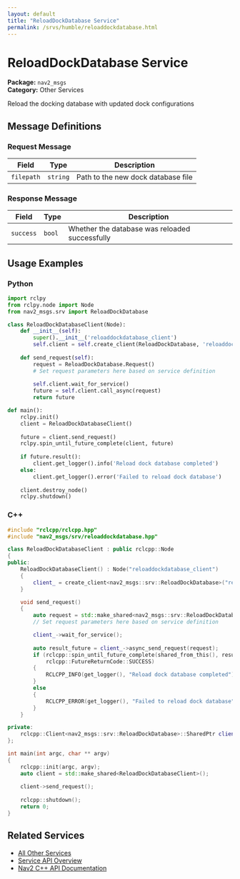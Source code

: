 ```yaml
---
layout: default
title: "ReloadDockDatabase Service"
permalink: /srvs/humble/reloaddockdatabase.html
---
```


# ReloadDockDatabase Service

**Package:** `nav2_msgs`  
**Category:** Other Services

Reload the docking database with updated dock configurations

## Message Definitions

### Request Message

| Field | Type | Description |
|-------|------|-------------|
| `filepath` | `string` | Path to the new dock database file |


### Response Message

| Field | Type | Description |
|-------|------|-------------|
| `success` | `bool` | Whether the database was reloaded successfully |


## Usage Examples

### Python

```python
import rclpy
from rclpy.node import Node
from nav2_msgs.srv import ReloadDockDatabase

class ReloadDockDatabaseClient(Node):
    def __init__(self):
        super().__init__('reloaddockdatabase_client')
        self.client = self.create_client(ReloadDockDatabase, 'reloaddockdatabase')
        
    def send_request(self):
        request = ReloadDockDatabase.Request()
        # Set request parameters here based on service definition
        
        self.client.wait_for_service()
        future = self.client.call_async(request)
        return future

def main():
    rclpy.init()
    client = ReloadDockDatabaseClient()
    
    future = client.send_request()
    rclpy.spin_until_future_complete(client, future)
    
    if future.result():
        client.get_logger().info('Reload dock database completed')
    else:
        client.get_logger().error('Failed to reload dock database')
        
    client.destroy_node()
    rclpy.shutdown()
```

### C++

```cpp
#include "rclcpp/rclcpp.hpp"
#include "nav2_msgs/srv/reloaddockdatabase.hpp"

class ReloadDockDatabaseClient : public rclcpp::Node
{
public:
    ReloadDockDatabaseClient() : Node("reloaddockdatabase_client")
    {
        client_ = create_client<nav2_msgs::srv::ReloadDockDatabase>("reloaddockdatabase");
    }

    void send_request()
    {
        auto request = std::make_shared<nav2_msgs::srv::ReloadDockDatabase::Request>();
        // Set request parameters here based on service definition

        client_->wait_for_service();
        
        auto result_future = client_->async_send_request(request);
        if (rclcpp::spin_until_future_complete(shared_from_this(), result_future) ==
            rclcpp::FutureReturnCode::SUCCESS)
        {
            RCLCPP_INFO(get_logger(), "Reload dock database completed");
        }
        else
        {
            RCLCPP_ERROR(get_logger(), "Failed to reload dock database");
        }
    }

private:
    rclcpp::Client<nav2_msgs::srv::ReloadDockDatabase>::SharedPtr client_;
};

int main(int argc, char ** argv)
{
    rclcpp::init(argc, argv);
    auto client = std::make_shared<ReloadDockDatabaseClient>();
    
    client->send_request();
    
    rclcpp::shutdown();
    return 0;
}
```

## Related Services

- [All Other Services](/humble/srvs/index.html#other-services)
- [Service API Overview](/humble/srvs/index.html)
- [Nav2 C++ API Documentation](/humble/html/index.html)